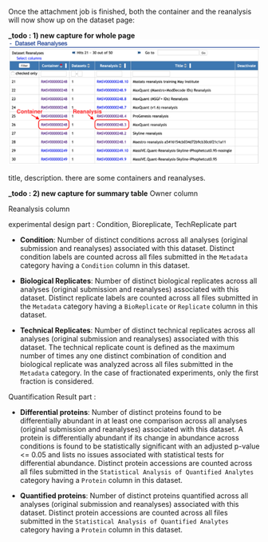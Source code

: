 

Once the attachment job is finished, both the container and the reanalysis will now show up on the dataset page:

**_todo : 1) new capture for whole page**
![](img/access_quant_reanalyses/datasetpage_show_list_reanalysis_iprg.png)

title, description. there are some containers and reanalyses.

**_todo : 2) new capture for summary table**
Owner column

Reanalysis column


experimental design part : Condition, Bioreplicate, TechReplicate part

- **Condition**: Number of distinct conditions across all analyses (original submission and reanalyses) associated with this dataset. Distinct condition labels are counted across all files submitted in the `Metadata` category having a `Condition` column in this dataset.

- **Biological Replicates**: Number of distinct biological replicates across all analyses (original submission and reanalyses) associated with this dataset. Distinct replicate labels are counted across all files submitted in the `Metadata` category having a `BioReplicate` or `Replicate` column in this dataset.

- **Technical Replicates**: Number of distinct technical replicates across all analyses (original submission and reanalyses) associated with this dataset. The technical replicate count is defined as the maximum number of times any one distinct combination of condition and biological replicate was analyzed across all files submitted in the `Metadata` category. In the case of fractionated experiments, only the first fraction is considered.


Quantification Result part :

- **Differential proteins**: Number of distinct proteins found to be differentially abundant in at least one comparison across all analyses (original submission and reanalyses) associated with this dataset. A protein is differentially abundant if its change in abundance across conditions is found to be statistically significant with an adjusted p-value <= 0.05 and lists no issues associated with statistical tests for differential abundance. Distinct protein accessions are counted across all files submitted in the `Statistical Analysis of Quantified Analytes` category having a `Protein` column in this dataset.

- **Quantified proteins**: Number of distinct proteins quantified across all analyses (original submission and reanalyses) associated with this dataset. Distinct protein accessions are counted across all files submitted in the `Statistical Analysis of Quantified Analytes` category having a `Protein` column in this dataset.